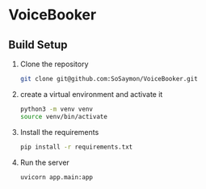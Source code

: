 # VoiceBooker

## Build Setup
1. Clone the repository
    ```bash
    git clone git@github.com:SoSaymon/VoiceBooker.git
    ```
2. create a virtual environment and activate it
    ```bash
    python3 -m venv venv
    source venv/bin/activate
    ```
3. Install the requirements
    ```bash
    pip install -r requirements.txt
    ```
4. Run the server
    ```bash
    uvicorn app.main:app
    ```